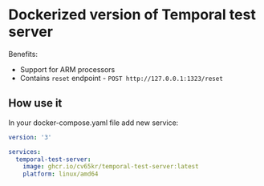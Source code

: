 # Dockerized version of Temporal test server

Benefits:
- Support for ARM processors
- Contains `reset` endpoint - `POST http://127.0.0.1:1323/reset`

## How use it

In your docker-compose.yaml file add new service:

```yaml
version: '3'

services:
  temporal-test-server:
    image: ghcr.io/cv65kr/temporal-test-server:latest
    platform: linux/amd64
```
